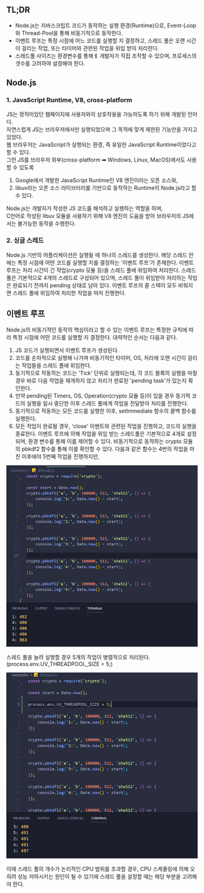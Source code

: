 ## TL;DR
- Node.js는 자바스크립트 코드가 동작하는 실행 환경(Runtime)으로, Event-Loop와 Thread-Pool을 통해 비동기적으로 동작한다.
- 이벤트 루프는 특정 시점에 어느 코드를 실행할 지 결정하고, 스레드 풀은 오랜 시간이 걸리는 작업, 또는 타이머와 관련된 작업을 위임 받아 처리한다.
- 스레드풀 사이즈는 환경변수를 통해ㅔ 개발자가 직접 조작할 수 있으며, 프로세스의 갯수를 고려하여 설정해야 한다.

## Node.js
### 1. JavaScript Runtime, V8, cross-platform
JS는 정적이었던 웹페이지에 사용자와의 상호작용을 가능하도록 하기 위해 개발된 언어다.   
자연스럽게 JS는 브라우저에서만 실행되었으며 그 목적에 맞게 제한된 기능만을 가지고 있었다.   
웹 브라우저는 JavaScript가 실행되는 환경, 즉 유일한 JavaScript Runtime이었다고 할 수 있다.  
그런 JS를 브라우저 외부(cross-platform ➡ Windows, Linux, MacOS)에서도 사용할 수 있도록   
1. Google에서 개발한 JavaScript Runtime인 V8 엔진이라는 오픈 소스와,   
2. libuv라는 오픈 소스 라이브러리를 기반으로 동작하는 Runtime이 Node.js라고 할 수 있다.   

Node.js는 개발자가 작성한 JS 코드를 해석하고 실행하는 역할을 하며,   
C언어로 작성된 libuv 모듈을 사용하기 위해 V8 엔진의 도움을 받아 브라우저의 JS에서는 불가능한 동작을 수행한다.

### 2. 싱글 스레드
Node.js 기반의 어플리케이션은 실행될 때 하나의 스레드를 생성한다.
해당 스레드 안에는 특정 시점에 어떤 코드를 실행할 지를 결정하는 '이벤트 루프'가 존재한다.
이벤트 루프는 처리 시간이 긴 작업(crypto 모듈 등)을 스레드 풀에 위임하여 처리한다.
스레드 풀은 기본적으로 4개의 스레드로 구성되어 있으며,
스레드 풀이 위임받아 처리하는 작업은 완료되기 전까지 pending 상태로 남아 있다.
이벤트 루프의 콜 스택이 모두 비워지면 스레드 풀에 위임하여 처리한 작업을 마저 진행한다.

## 이벤트 루프
Node.js의 비동기적인 동작의 핵심이라고 할 수 있는 이벤트 루프는 특정한 규칙에 따라
특정 시점에 어떤 코드를 실행할 지 결정한다.
대략적인 순서는 다음과 같다.
1. JS 코드가 실행되면서 이벤트 루프가 생성된다.
2. 코드를 순차적으로 실행해 나가며 비동기적인 타이머, OS, 처리에 오랜 시간이 걸리는 작업들을 스레드 풀에 위임한다.
3. 동기적으로 작동하는 코드는 'Tick' 단위로 실행되는데, 각 코드 블록의 실행을 마칠 경우 바로 다음 작업을 재개하지 않고 처리가 완료된 'pending task'가 있는지 확인한다.
4. 만약 pending된 Timers, OS, Operation(crypto 모듈 등)이 있을 경우 동기적 코드의 실행을 일시 중단한 이후 스레드 풀에게 작업을 전달받아 처리를 진행한다.
5. 동기적으로 작동하는 모든 코드를 실행한 이후, setImmediate 함수의 콜백 함수를 실행한다.
6. 모든 작업이 완료될 경우, 'close' 이벤트와 관련된 작업을 진행하고, 코드의 실행을 종료한다.
이벤트 루프에 의해 작업을 위임 받는 스레드풀은 기본적으로 4개로 설정되며,
환경 변수를 통해 이를 제어할 수 있다.
비동기적으로 동작하는 crypto 모듈의 pbkdf2 함수를 통해 이를 확인할 수 있다.
다음과 같은 함수는 4번의 작업을 마친 이후에야 5번째 작업을 진행하지만,

![](1.png)

스레드 풀을 늘려 실행할 경우 5개의 작업이 병렬적으로 처리된다.
(process.env.UV_THREADPOOL_SIZE = 5;)

![](2.png)

이때 스레드 풀의 개수가 논리적인 CPU 범위를 초과할 경우, CPU 스케줄링에 의해 오히려 성능 저하시키는 원인이 될 수 있기에 스레드 풀을 설정할 때는 해당 부분을 고려해야 한다.